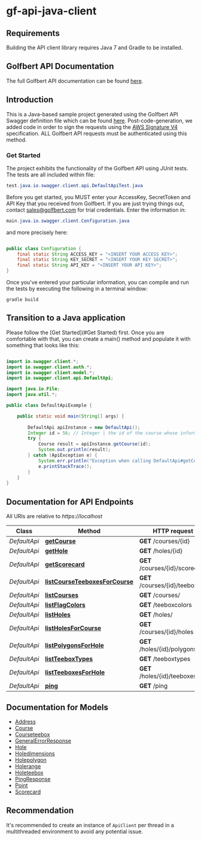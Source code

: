 # gf-api-java-client

## Requirements

Building the API client library requires Java 7 and Gradle to be installed.

## Golfbert API Documentation

The full Golfbert API documentation can be found [here](https://golfbert.com/docs).

## Introduction

This is a Java-based sample project generated using the Golfbert API Swagger definition file which can be found [here](https://golfbert.com/docs/swagger.yml). Post-code-generation, we added code in order to sign the requests using the [AWS Signature V4](http://docs.aws.amazon.com/AmazonS3/latest/API/sig-v4-authenticating-requests.html) specification. ALL Golfbert API requests must be authenticated using this method. 

### Get Started

The project exhibits the functionality of the Golfbert API using JUnit tests. The tests are all included within file:

```java
test.java.io.swagger.client.api.DefaultApiTest.java
```

Before you get started, you MUST enter your AccessKey, SecretToken and API Key that you received from Golfbert. If you are just trying things out, contact sales@golfbert.com for trial credentials. Enter the information in:

```java
main.java.io.swagger.client.Configuration.java
```

and more precisely here:

```java

public class Configuration {
    final static String ACCESS_KEY = "<INSERT YOUR ACCESS KEY>";
    final static String KEY_SECRET = "<INSERT YOUR KEY SECRET>";
    final static String API_KEY = "<INSERT YOUR API KEY>";
}
```
Once you've entered your particular information, you can compile and run the tests by executing the following in a terminal window:

```shell
gradle build
```

## Transition to a Java application

Please follow the [Get Started](#Get Started) first. Once you are comfortable with that, you can create a main() method and populate it with something that looks like this:

```java

import io.swagger.client.*;
import io.swagger.client.auth.*;
import io.swagger.client.model.*;
import io.swagger.client.api.DefaultApi;

import java.io.File;
import java.util.*;

public class DefaultApiExample {

    public static void main(String[] args) {
        
        DefaultApi apiInstance = new DefaultApi();
        Integer id = 56; // Integer | the id of the course whose information to be returned
        try {
            Course result = apiInstance.getCourse(id);
            System.out.println(result);
        } catch (ApiException e) {
            System.err.println("Exception when calling DefaultApi#getCourse");
            e.printStackTrace();
        }
    }
}

```

## Documentation for API Endpoints

All URIs are relative to *https://localhost*

Class | Method | HTTP request | Description
------------ | ------------- | ------------- | -------------
*DefaultApi* | [**getCourse**](docs/DefaultApi.md#getCourse) | **GET** /courses/{id} | v1/courses/_id_
*DefaultApi* | [**getHole**](docs/DefaultApi.md#getHole) | **GET** /holes/{id} | v1/holes/_id_
*DefaultApi* | [**getScorecard**](docs/DefaultApi.md#getScorecard) | **GET** /courses/{id}/scorecard | v1/courses/_id_/scorecard
*DefaultApi* | [**listCourseTeeboxesForCourse**](docs/DefaultApi.md#listCourseTeeboxesForCourse) | **GET** /courses/{id}/teeboxes | v1/courses/_id_/teeboxes
*DefaultApi* | [**listCourses**](docs/DefaultApi.md#listCourses) | **GET** /courses/ | v1/courses
*DefaultApi* | [**listFlagColors**](docs/DefaultApi.md#listFlagColors) | **GET** /teeboxcolors | v1/teeboxcolors
*DefaultApi* | [**listHoles**](docs/DefaultApi.md#listHoles) | **GET** /holes/ | v1/holes
*DefaultApi* | [**listHolesForCourse**](docs/DefaultApi.md#listHolesForCourse) | **GET** /courses/{id}/holes | v1/courses/_id_/holes
*DefaultApi* | [**listPolygonsForHole**](docs/DefaultApi.md#listPolygonsForHole) | **GET** /holes/{id}/polygons | v1/holes/_id_/polygons
*DefaultApi* | [**listTeeboxTypes**](docs/DefaultApi.md#listTeeboxTypes) | **GET** /teeboxtypes | v1/teeboxtypes
*DefaultApi* | [**listTeeboxesForHole**](docs/DefaultApi.md#listTeeboxesForHole) | **GET** /holes/{id}/teeboxes | v1/holes/_id_/teeboxes
*DefaultApi* | [**ping**](docs/DefaultApi.md#ping) | **GET** /ping | v1/ping


## Documentation for Models

 - [Address](docs/Address.md)
 - [Course](docs/Course.md)
 - [Courseteebox](docs/Courseteebox.md)
 - [GeneralErrorResponse](docs/GeneralErrorResponse.md)
 - [Hole](docs/Hole.md)
 - [Holedimensions](docs/Holedimensions.md)
 - [Holepolygon](docs/Holepolygon.md)
 - [Holerange](docs/Holerange.md)
 - [Holeteebox](docs/Holeteebox.md)
 - [PingResponse](docs/PingResponse.md)
 - [Point](docs/Point.md)
 - [Scorecard](docs/Scorecard.md)


## Recommendation

It's recommended to create an instance of `ApiClient` per thread in a multithreaded environment to avoid any potential issue.
